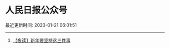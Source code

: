 # 人民日报公众号

最近更新时间: 2023-01-21 06:01:51

--- 
1. [【夜读】新年要坚持这三件事](https://mp.weixin.qq.com/s/IUnt6QyKkrUuucpHijoweA) 
